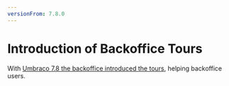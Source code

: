```yaml
---
versionFrom: 7.8.0
---
```


# Introduction of Backoffice Tours

With [Umbraco 7.8 the backoffice introduced the tours](https://umbraco.com/blog/umbraco-version-78-is-out/), helping backoffice users.
